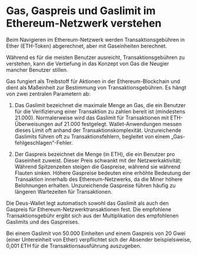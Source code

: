 # Gas, Gaspreis und Gaslimit im Ethereum-Netzwerk verstehen

Beim Navigieren im Ethereum-Netzwerk werden Transaktionsgebühren in Ether (ETH-Token) abgerechnet, aber mit Gaseinheiten berechnet.

Während es für die meisten Benutzer ausreicht, Transaktionsgebühren zu verstehen, kann die Vertiefung in das Konzept von Gas die Neugier mancher Benutzer stillen.

Gas fungiert als Treibstoff für Aktionen in der Ethereum-Blockchain und dient als Maßeinheit zur Bestimmung von Transaktionsgebühren. Es hängt von zwei zentralen Parametern ab:

1) Das Gaslimit bezeichnet die maximale Menge an Gas, die ein Benutzer für die Verifizierung einer Transaktion zu zahlen bereit ist (mindestens 21.000). Normalerweise wird das Gaslimit für Transaktionen mit ETH-Überweisungen auf 21.000 festgelegt. Wallet-Anwendungen messen dieses Limit oft anhand der Transaktionskomplexität. Unzureichende Gaslimits führen oft zu Transaktionsfehlern, begleitet von einem „Gas-fehlgeschlagen“-Fehler.

2) Der Gaspreis bezeichnet die Menge (in ETH), die ein Benutzer pro Gaseinheit zuweist. Dieser Preis schwankt mit der Netzwerkaktivität; Während Spitzenzeiten steigen die Gaspreise, während sie während Flauten sinken. Höhere Gaspreise bedeuten eine erhöhte Bedeutung der Transaktion innerhalb des Ethereum-Netzwerks, da die Miner höhere Belohnungen erhalten. Unzureichende Gaspreise führen häufig zu längeren Wartezeiten für Transaktionen.

Die Deus-Wallet legt automatisch sowohl das Gaslimit als auch den Gaspreis für Ethereum-Netzwerktransaktionen fest. Die empfohlene Transaktionsgebühr ergibt sich aus der Multiplikation des empfohlenen Gaslimits und des Gaspreises.

Bei einem Gaslimit von 50.000 Einheiten und einem Gaspreis von 20 Gwei (einer Untereinheit von Ether) verpflichtet sich der Absender beispielsweise, 0,001 ETH für die Transaktionsausführung auszugeben.